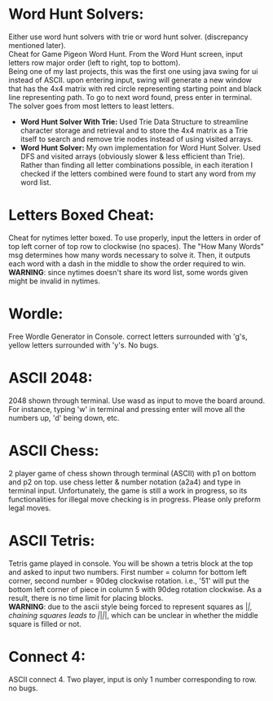 # Word Hunt Solvers:
Either use word hunt solvers with trie or word hunt solver. (discrepancy mentioned later). <br />
Cheat for Game Pigeon Word Hunt. From the Word Hunt screen, input letters row major order (left to right, top to bottom). <br />
Being one of my last projects, this was the first one using java swing for ui instead of ASCII. upon entering input, swing will generate a new window that has the 4x4 matrix with red circle representing starting point and black line representing path. To go to next word found, press enter in terminal. <br />
The solver goes from most letters to least letters.

 - **Word Hunt Solver With Trie:** Used Trie Data Structure to streamline character storage and retrieval and to store the 4x4 matrix as a Trie itself to search and remove trie nodes instead of using visited arrays.
 - **Word Hunt Solver:** My own implementation for Word Hunt Solver. Used DFS and visited arrays (obviously slower & less efficient than Trie). Rather than finding all letter combinations possible, in each iteration I checked if the letters combined were found to start any word from my word list.
 #

# Letters Boxed Cheat:
Cheat for nytimes letter boxed. To use properly, input the letters in order of top left corner of top row to clockwise (no spaces). The "How Many Words" msg determines how many words necessary to solve it. Then, it outputs each word with a dash in the middle to show the order required to win. <br />
**WARNING**: since nytimes doesn't share its word list, some words given might be invalid in nytimes.
#

# Wordle:
Free Wordle Generator in Console. correct letters surrounded with 'g's, yellow letters surrounded with 'y's. No bugs.
#

# ASCII 2048:
2048 shown through terminal. Use wasd as input to move the board around. For instance, typing 'w' in terminal and pressing enter will move all the numbers up, 'd' being down, etc.
#

# ASCII Chess: 
2 player game of chess shown through terminal (ASCII) with p1 on bottom and p2 on top. use chess letter & number notation (a2a4) and type in terminal input. 
Unfortunately, the game is still a work in progress, so its functionalities for illegal move checking is in progress. Please only preform legal moves.
#

# ASCII Tetris:
Tetris game played in console. You will be shown a tetris block at the top and asked to input two numbers. First number = column for bottom left corner, second number = 90deg clockwise rotation. i.e., '51' will put the bottom left corner of piece in column 5 with 90deg rotation clockwise. As a result, there is no time limit for placing blocks. <br />
**WARNING**: due to the ascii style being forced to represent squares as |_|, chaining squares leads to |_|_|_|, which can be unclear in whether the middle square is filled or not.
#

# Connect 4:
ASCII connect 4. Two player, input is only 1 number corresponding to row. no bugs.
#

